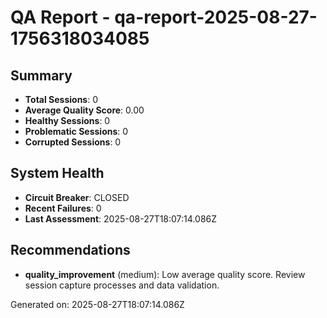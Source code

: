 # QA Report - qa-report-2025-08-27-1756318034085

## Summary
- **Total Sessions**: 0
- **Average Quality Score**: 0.00
- **Healthy Sessions**: 0
- **Problematic Sessions**: 0
- **Corrupted Sessions**: 0

## System Health
- **Circuit Breaker**: CLOSED
- **Recent Failures**: 0
- **Last Assessment**: 2025-08-27T18:07:14.086Z

## Recommendations
- **quality_improvement** (medium): Low average quality score. Review session capture processes and data validation.

Generated on: 2025-08-27T18:07:14.086Z

